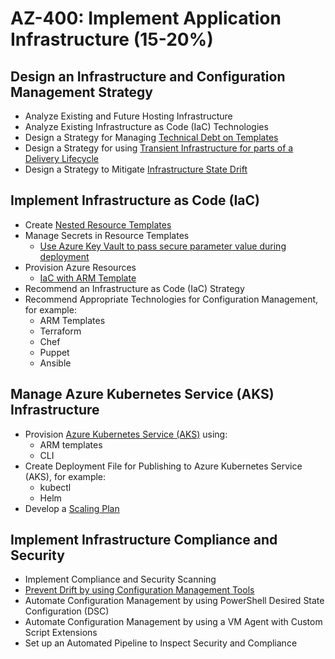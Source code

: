 # AZ-400: Implement Application Infrastructure (15-20%)
## Design an Infrastructure and Configuration Management Strategy
- Analyze Existing and Future Hosting Infrastructure
- Analyze Existing Infrastructure as Code (IaC) Technologies
- Design a Strategy for Managing [Technical Debt on Templates](https://www.azuredevopslabs.com/labs/azuredevops/sonarcloud/)
- Design a Strategy for using [Transient Infrastructure for parts of a Delivery Lifecycle](https://docs.microsoft.com/en-us/dotnet/standard/modernize-with-azure-and-containers/modernize-existing-apps-to-cloud-optimized/reasons-to-modernize-existing-net-apps-to-cloud-optimized-applications)
- Design a Strategy to Mitigate [Infrastructure State Drift](https://blogs.msdn.microsoft.com/tomholl/2017/10/16/detecting-drift-between-arm-templates-and-azure-resource-groups/)

## Implement Infrastructure as Code (IaC)
- Create [Nested Resource Templates](https://samcogan.com/modularisation-and-re-use-with-nested-arm-templates/)
- Manage Secrets in Resource Templates
    - [Use Azure Key Vault to pass secure parameter value during deployment](https://docs.microsoft.com/en-us/azure/azure-resource-manager/resource-manager-keyvault-parameter)
- Provision Azure Resources
    - [IaC with ARM Template](https://blogs.msdn.microsoft.com/azuredev/2017/02/11/iac-on-azure-an-introduction-of-infrastructure-as-code-iac-with-azure-resource-manager-arm-template/)
- Recommend an Infrastructure as Code (IaC) Strategy
- Recommend Appropriate Technologies for Configuration Management, for example:
    - ARM Templates
    - Terraform
    - Chef
    - Puppet
    - Ansible

## Manage Azure Kubernetes Service (AKS) Infrastructure
- Provision [Azure Kubernetes Service (AKS)](https://www.azuredevopslabs.com/labs/vstsextend/kubernetes/) using:
    - ARM templates
    - CLI
- Create Deployment File for Publishing to Azure Kubernetes Service (AKS), for example:
    - kubectl
    - Helm
- Develop a [Scaling Plan](https://docs.microsoft.com/en-us/azure/devops/organizations/projects/about-projects)

## Implement Infrastructure Compliance and Security
- Implement Compliance and Security Scanning
- [Prevent Drift by using Configuration Management Tools](https://docs.microsoft.com/en-us/azure/automation/tutorial-configure-servers-desired-state)
- Automate Configuration Management by using PowerShell Desired State Configuration (DSC)
- Automate Configuration Management by using a VM Agent with Custom Script Extensions
- Set up an Automated Pipeline to Inspect Security and Compliance
